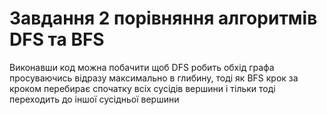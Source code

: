 # Завдання 2 порівняння алгоритмів DFS та BFS
Виконавши код можна побачити щоб DFS робить обхід графа просуваючись відразу максимально в глибину, тоді як
BFS крок за кроком перебирає спочатку всіх сусідів вершини і тільки тоді переходить до іншої сусідньої вершини
